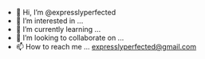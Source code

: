 - 👋 Hi, I’m @expresslyperfected
- 👀 I’m interested in ...
- 🌱 I’m currently learning ...
- 💞️ I’m looking to collaborate on ...
- 📫 How to reach me ... expresslyperfected@gmail.com

<!---
expresslyperfected/expresslyperfected is a ✨ special ✨ repository because its `README.md` (this file) appears on your GitHub profile.
You can click the Preview link to take a look at your changes.
--->
